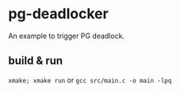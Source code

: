 # pg-deadlocker

An example to trigger PG deadlock.

## build & run
`xmake; xmake run`
or
`gcc src/main.c -o main -lpq`
